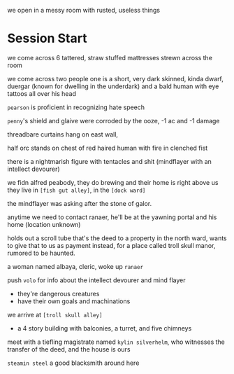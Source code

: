we open in a messy room with rusted, useless things

# Session Start
we come across 6 tattered, straw stuffed mattresses strewn across the room

we come across two people one is a short, very dark skinned, kinda dwarf, duergar (known for dwelling in the underdark) and a bald human with eye tattoos all over his head

`pearson` is proficient in recognizing hate speech

`penny`'s shield and glaive were corroded by the ooze, -1 ac and -1 damage

threadbare curtains hang on east wall,

half orc stands on chest of red haired human with fire in clenched fist

there is a nightmarish figure with tentacles and shit (mindflayer with an intellect devourer)

we fidn alfred peabody, they do brewing and their home is right above us
they live in `[fish gut alley]`, in the `[dock ward]`

the mindflayer was asking after the stone of galor.

anytime we need to contact ranaer, he'll be at the yawning portal and his home (location unknown)

holds out a scroll tube that's the deed to a property in the north ward, wants to give that to us as payment instead, for a place called troll skull manor, rumored to be haunted.

a woman named albaya, cleric, woke up `ranaer`

push `volo` for info about the intellect devourer and mind flayer
- they're dangerous creatures
- have their own goals and machinations

we arrive at `[troll skull alley]`
- a 4 story building with balconies, a turret, and five chimneys

meet with a tiefling magistrate named `kylin silverhelm`, who witnesses the transfer of the deed, and the house is ours

`steamin steel` a good blacksmith around here
